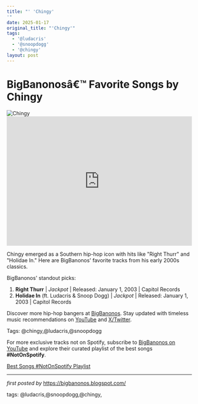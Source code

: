```yaml
---
title: "' 'Chingy'
'"
date: 2025-01-17
original_title: "'Chingy'"
tags:
  - '@ludacris'
  - '@snoopdogg'
  - '@chingy'
layout: post
---
```

<!-- Title of the Post -->
<h1 >BigBanonosâ€™ Favorite Songs by Chingy</h1> <!-- Featured Image -->
<div > <img src="https://i.scdn.co/image/ab67616d0000b273f3127d53f522b790a9e3e30d" alt="Chingy">
</div> <!-- Spotify Embed -->
<div > <iframe src="https://open.spotify.com/embed/playlist/099BGbrHcdu76mWszGVIjH?utm_source=generator" width="100%" height="352" frameBorder="0" allowfullscreen="" allow="autoplay; clipboard-write; encrypted-media; fullscreen; picture-in-picture" loading="lazy"></iframe>
</div> <!-- Introductory Text -->
<p >Chingy emerged as a Southern hip-hop icon with hits like "Right Thurr" and "Holidae In." Here are BigBanonos' favorite tracks from his early 2000s classics.</p> <!-- Song Highlights -->
<div > <p>BigBanonos' standout picks:</p> <ol> <li><strong>Right Thurr</strong> | <em>Jackpot</em> | Released: January 1, 2003 | Capitol Records</li> <li><strong>Holidae In</strong> (ft. Ludacris & Snoop Dogg) | <em>Jackpot</em> | Released: January 1, 2003 | Capitol Records</li> </ol>
</div> <!-- Footer Links -->
<div > <p>Discover more hip-hop bangers at <a href="https://bigbanonos.blogspot.com/" target="_blank">BigBanonos</a>. Stay updated with timeless music recommendations on <a href="https://www.youtube.com/@BigBanonos" target="_blank">YouTube</a> and <a href="https://x.com/bigbanonos" target="_blank">X/Twitter</a>.</p>
</div> <!-- Tags -->
<p >Tags: @chingy,@ludacris,@snoopdogg</p>


<!--Subscribe and Playlist Links-->
<div>
    <p>For more exclusive tracks not on Spotify, subscribe to <a href="https://www.youtube.com/@BigBanonos" target="_blank">BigBanonos on YouTube</a> and explore their curated playlist of the best songs <strong>#NotOnSpotify</strong>.</p>
    <p><a href="https://www.youtube.com/playlist?list=PLtuNtuTatqI0kFahUCbtbfenC_ET5O_tr" target="_blank">Best Songs #NotOnSpotify Playlist<br /></a></p></div>

<hr />

<p><em>first posted by</em> <a href="https://bigbanonos.blogspot.com/" rel="noopener" target="_new">https://bigbanonos.blogspot.com/</a></p>

<p>tags: @ludacris,@snoopdogg,@chingy,</p>
